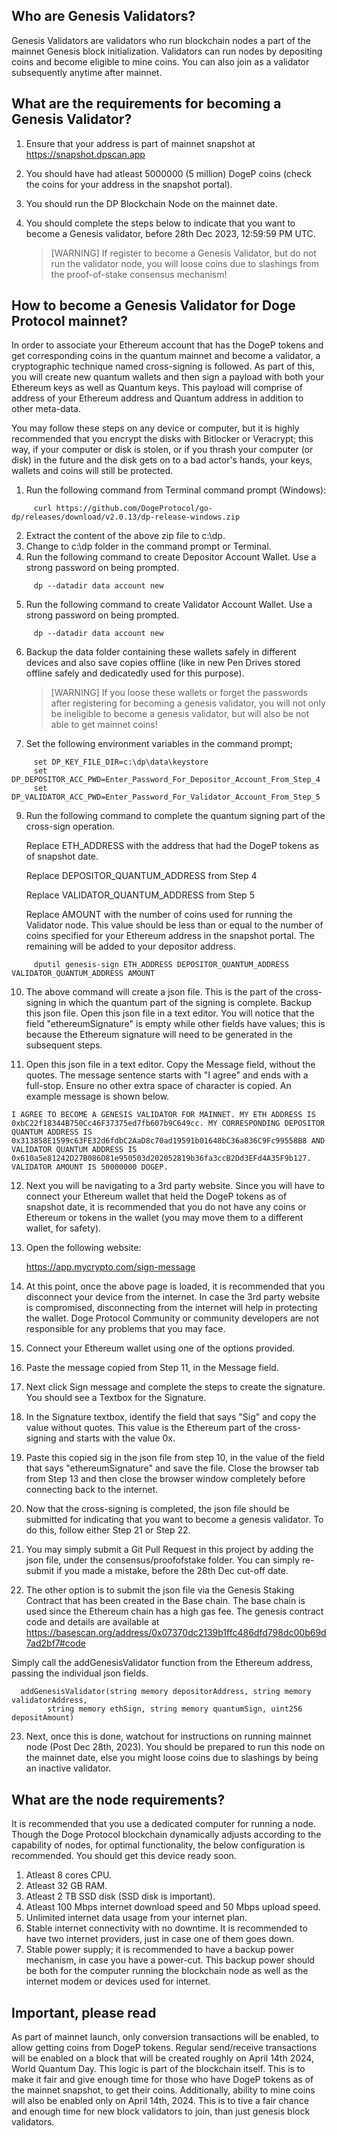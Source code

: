 ## Who are Genesis Validators?
Genesis Validators are validators who run blockchain nodes a part of the mainnet Genesis block initialization. Validators can run nodes by depositing coins and become eligible to mine coins. You can also join as a validator subsequently anytime after mainnet. 

## What are the requirements for becoming a Genesis Validator?
1) Ensure that your address is part of mainnet snapshot at https://snapshot.dpscan.app
2) You should have had atleast 5000000 (5 million) DogeP coins (check the coins for your address in the snapshot portal).
3) You should run the DP Blockchain Node on the mainnet date.
4) You should complete the steps below to indicate that you want to become a Genesis validator, before 28th Dec 2023, 12:59:59 PM UTC.

   > [WARNING] 
   > If register to become a Genesis Validator, but do not run the validator node, you will loose coins due to slashings from the proof-of-stake consensus mechanism!

## How to become a Genesis Validator for Doge Protocol mainnet?

In order to associate your Ethereum account that has the DogeP tokens and get corresponding coins in the quantum mainnet and become a validator, a cryptographic technique named cross-signing is followed. As part of this, you will create new quantum wallets and then sign a payload with both your Ethereum keys as well as Quantum keys. This payload will comprise of address of your Ethereum address and Quantum address in addition to other meta-data.

You may follow these steps on any device or computer, but it is highly recommended that you encrypt the disks with Bitlocker or Veracrypt; this way, if your computer or disk is stolen, or if you thrash your computer (or disk) in the future and the disk gets on to a bad actor's hands, your keys, wallets and coins will still be protected.

1) Run the following command from Terminal command prompt (Windows):
```
     curl https://github.com/DogeProtocol/go-dp/releases/download/v2.0.13/dp-release-windows.zip
```
2) Extract the content of the above zip file to c:\dp.
3) Change to c:\dp folder in the command prompt or Terminal.
4) Run the following command to create Depositor Account Wallet. Use a strong password on being prompted.
```
     dp --datadir data account new
```
5) Run the following command to create Validator Account Wallet. Use a strong password on being prompted.
```
     dp --datadir data account new
```
6) Backup the data folder containing these wallets safely in different devices and also save copies offline (like in new Pen Drives stored offline safely and dedicatedly used for this purpose).

   > [WARNING] 
   > If you loose these wallets or forget the passwords after registering for becoming a genesis validator, you will not only be ineligible to become a genesis validator, but will also be not able to get mainnet coins!
      
8) Set the following environment variables in the command prompt;
```
     set DP_KEY_FILE_DIR=c:\dp\data\keystore
     set DP_DEPOSITOR_ACC_PWD=Enter_Password_For_Depositor_Account_From_Step_4
     set DP_VALIDATOR_ACC_PWD=Enter_Password_For_Validator_Account_From_Step_5
```

9) Run the following command to complete the quantum signing part of the cross-sign operation.

    Replace ETH_ADDRESS with the address that had the DogeP tokens as of snapshot date.
   
    Replace DEPOSITOR_QUANTUM_ADDRESS from Step 4
   
    Replace VALIDATOR_QUANTUM_ADDRESS from Step 5
   
    Replace AMOUNT with the number of coins used for running the Validator node. This value should be less than or equal to the number of coins 
         specified for your Ethereum address in the snapshot portal. The remaining will be added to your depositor address.
   
```
     dputil genesis-sign ETH_ADDRESS DEPOSITOR_QUANTUM_ADDRESS VALIDATOR_QUANTUM_ADDRESS AMOUNT
```

10) The above command will create a json file. This is the part of the cross-signing in which the quantum part of the signing is complete. Backup this json file. Open this json file in a text editor. You will notice that the field "ethereumSignature" is empty while other fields have values; this is because the Ethereum signature will need to be generated in the subsequent steps.
    
12) Open this json file in a text editor. Copy the Message field, without the quotes. The message sentence starts with "I agree" and ends with a full-stop. Ensure no other extra space of character is copied. An example message is shown below.

```
I AGREE TO BECOME A GENESIS VALIDATOR FOR MAINNET. MY ETH ADDRESS IS 0xbC22f18344B750Cc46F37375ed7fb607b9C649cc. MY CORRESPONDING DEPOSITOR QUANTUM ADDRESS IS 0x313858E1599c63FE32d6fdbC2AaD8c70ad19591b01648bC36a836C9Fc99558B8 AND VALIDATOR QUANTUM ADDRESS IS 0x610a5e81242D27B086D81e950503d202052819b36fa3ccB2Dd3EFd4A35F9b127. VALIDATOR AMOUNT IS 50000000 DOGEP.
```

12) Next you will be navigating to a 3rd party website. Since you will have to connect your Ethereum wallet that held the DogeP tokens as of snapshot date, it is recommended that you do not have any coins or Ethereum or tokens in the wallet (you may move them to a different wallet, for safety).

13) Open the following website:

    https://app.mycrypto.com/sign-message

14) At this point, once the above page is loaded, it is recommended that you disconnect your device from the internet. In case the 3rd party website is compromised, disconnecting from the internet will help in protecting the wallet. Doge Protocol Community or community developers are not responsible for any problems that you may face.

15) Connect your Ethereum wallet using one of the options provided.

16) Paste the message copied from Step 11, in the Message field.

17) Next click Sign message and complete the steps to create the signature. You should see a Textbox for the Signature.

18) In the Signature textbox, identify the field that says "Sig" and copy the value without quotes. This value is the Ethereum part of the cross-signing and starts with the value 0x.

19) Paste this copied sig in the json file from step 10, in the value of the field that says "ethereumSignature" and save the file. Close the browser tab from Step 13 and then close the browser window completely before connecting back to the internet.

20) Now that the cross-signing is completed, the json file should be submitted for indicating that you want to become a genesis validator. To do this, follow either Step 21 or Step 22.

21) You may simply submit a Git Pull Request in this project by adding the json file, under the consensus/proofofstake folder. You can simply re-submit if you made a mistake, before the 28th Dec cut-off date.

22) The other option is to submit the json file via the Genesis Staking Contract that has been created in the Base chain. The base chain is used since the Ethereum chain has a high gas fee. The genesis contract code and details are available at https://basescan.org/address/0x07370dc2139b1ffc486dfd798dc00b69d7ad2bf7#code

Simply call the addGenesisValidator function from the Ethereum address, passing the individual json fields.

```
  addGenesisValidator(string memory depositorAddress, string memory validatorAddress, 
        string memory ethSign, string memory quantumSign, uint256 depositAmount)
```

23) Next, once this is done, watchout for instructions on running mainnet node (Post Dec 28th, 2023). You should be prepared to run this node on the mainnet date, else you might loose coins due to slashings by being an inactive validator.

## What are the node requirements?

It is recommended that you use a dedicated computer for running a node. Though the Doge Protocol blockchain dynamically adjusts according to the capability of nodes, for optimal functionality, the below configuration is recommended. You should get this device ready soon.

1) Atleast 8 cores CPU.
2) Atleast 32 GB RAM.
3) Atleast 2 TB SSD disk (SSD disk is important).
4) Atleast 100 Mbps internet download speed and 50 Mbps upload speed.
5) Unlimited internet data usage from your internet plan.
6) Stable internet connectivity with no downtime. It is recommended to have two internet providers, just in case one of them goes down.
7) Stable power supply; it is recommended to have a backup power mechanism, in case you have a power-cut. This backup power should be both for the computer running the blockchain node as well as the internet modem or devices used for internet.

## Important, please read

As part of mainnet launch, only conversion transactions will be enabled, to allow getting coins from DogeP tokens. Regular send/receive transactions will be enabled on a block that will be created roughly on April 14th 2024, World Quantum Day. This logic is part of the blockchain itself. This is to make it fair and give enough time for those who have DogeP tokens as of the mainnet snapshot, to get their coins. Additionally, ability to mine coins will also be enabled only on April 14th, 2024. This is to tive a fair chance and enough time for new block validators to join, than just genesis block validators.
